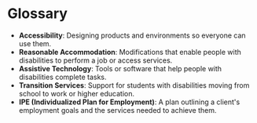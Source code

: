 # Glossary

- **Accessibility**: Designing products and environments so everyone can use them.
- **Reasonable Accommodation**: Modifications that enable people with disabilities to perform a job or access services.
- **Assistive Technology**: Tools or software that help people with disabilities complete tasks.
- **Transition Services**: Support for students with disabilities moving from school to work or higher education.
- **IPE (Individualized Plan for Employment)**: A plan outlining a client's employment goals and the services needed to achieve them.
